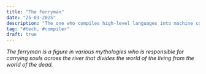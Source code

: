 ```yaml
---
title: "The Ferryman"
date: "25-03-2025"
description: "The one who compiles high-level languages into machine code."
tag: "#tech, #compiler"
draft: true
---
```


*The ferryman is a figure in various mythologies who is responsible for carrying souls across the river that divides the world of the living from the world of the dead.*

<!-- All this might sound overwhelming, but it's pretty interesting to realize how all of modern computing works, and see how far we've come in this world. -->
<!-- Assume you're tasked at writing a simple react code that renders a button to login( something that every developer has done at some point). The code might look something like this:

```jsx

const App = () => {
  return (
    <div>
      <button>Login</button>
    </div>
  );
};
   -->
